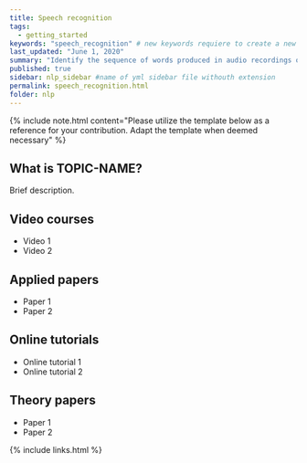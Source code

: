 ```yaml
---
title: Speech recognition
tags:
  - getting_started
keywords: "speech_recognition" # new keywords requiere to create a new tag file
last_updated: "June 1, 2020"
summary: "Identify the sequence of words produced in audio recordings of speech."
published: true
sidebar: nlp_sidebar #name of yml sidebar file withouth extension
permalink: speech_recognition.html
folder: nlp
---
```



{% include note.html content="Please utilize the template below as a reference for your contribution. Adapt the template when deemed necessary" %}

## What is TOPIC-NAME?

Brief description.

## Video courses

* Video 1
* Video 2

## Applied papers 
* Paper 1
* Paper 2

## Online tutorials

* Online tutorial 1
* Online tutorial 2

## Theory papers 
* Paper 1
* Paper 2

{% include links.html %}
